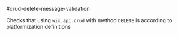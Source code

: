 #crud-delete-message-validation

Checks that using `wix.api.crud` with method `DELETE` is according to platformization definitions
